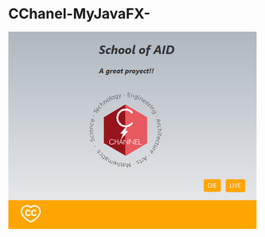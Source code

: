 # CChanel-MyJavaFX-
![](https://github.com/LuisFernandezDam/CChanel-MyJavaFX-/blob/master/School_of_id.PNG)
